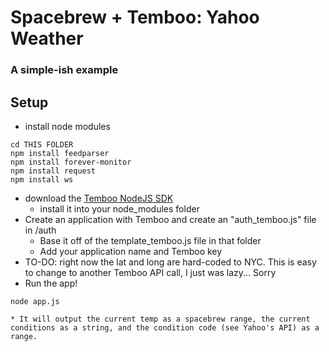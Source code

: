 # Spacebrew + Temboo: Yahoo Weather
### A simple-ish example

## Setup
* install node modules
```
cd THIS FOLDER
npm install feedparser
npm install forever-monitor
npm install request
npm install ws
```
* download the [Temboo NodeJS SDK](https://www.temboo.com/support/getting-started/sdk/nodejs/2)
	* install it into your node_modules folder
* Create an application with Temboo and create an "auth_temboo.js" file in /auth
	* Base it off of the template_temboo.js file in that folder
	* Add your application name and Temboo key
* TO-DO: right now the lat and long are hard-coded to NYC. This is easy to change to another Temboo API call, I just was lazy... Sorry
* Run the app!
```
node app.js
```
	* It will output the current temp as a spacebrew range, the current conditions as a string, and the condition code (see Yahoo's API) as a range.
